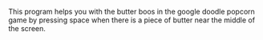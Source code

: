 This program helps you with the butter boos in the google doodle popcorn game by pressing space when there is a piece of butter near the middle of the screen.
